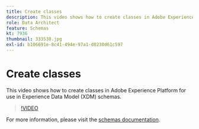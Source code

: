 ```yaml
---
title: Create classes
description: This video shows how to create classes in Adobe Experience Platform for use in Experience Data Model (XDM) schemas.
role: Data Architect
feature: Schemas
kt: 7936
thumbnail: 333538.jpg
exl-id: b106691e-8c41-494e-97a1-d0230d61c597
---
```

# Create classes

This video shows how to create classes in Adobe Experience Platform for use in Experience Data Model (XDM) schemas.

>[!VIDEO](https://video.tv.adobe.com/v/333538?quality=12&learn=on)

For  more information, please visit the [schemas documentation](https://experienceleague.adobe.com/docs/experience-platform/xdm/home.html).
